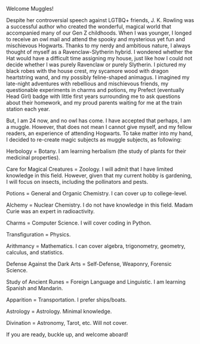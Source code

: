 Welcome Muggles!

Despite her controversial speech against LGTBQ+ friends, J. K. Rowling was a successful author who created the wonderful, magical world that accompanied many of our Gen Z childhoods. When I was younger, I longed to receive an owl mail and attend the spooky and mysterious yet fun and mischievous Hogwarts. Thanks to my nerdy and ambitious nature, I always thought of myself as a Ravenclaw-Slytherin hybrid. I wondered whether the Hat would have a difficult time assigning my house, just like how I could not decide whether I was purely Ravenclaw or purely Slytherin. I pictured my black robes with the house crest, my sycamore wood with dragon heartstring wand, and my possibly feline-shaped animagus. I imagined my late-night adventures with rebellious and mischievous friends, my questionable experiments in charms and potions, my Prefect (eventually Head Girl) badge with little first years surrounding me to ask questions about their homework, and my proud parents waiting for me at the train station each year.

But, I am 24 now, and no owl has come. I have accepted that perhaps, I am a muggle. However, that does not mean I cannot give myself, and my fellow readers, an experience of attending Hogwarts. To take matter into my hand, I decided to re-create magic subjects as muggle subjects, as following:

Herbology = Botany. I am learning herbalism (the study of plants for their medicinal properties).

Care for Magical Creatures = Zoology. I will admit that I have limited knowledge in this field. However, given that my current hobby is gardening, I will focus on insects, including the pollinators and pests.

Potions = General and Organic Chemistry. I can cover up to college-level.

Alchemy = Nuclear Chemistry. I do not have knowledge in this field. Madam Curie was an expert in radioactivity.

Charms = Computer Science. I will cover coding in Python.

Transfiguration = Physics.

Arithmancy = Mathematics. I can cover algebra, trigonometry, geometry, calculus, and statistics. 

Defense Against the Dark Arts = Self-Defense, Weaponry, Forensic Science.

Study of Ancient Runes = Foreign Language and Linguistic. I am learning Spanish and Mandarin.

Apparition = Transportation. I prefer ships/boats.

Astrology = Astrology. Minimal knowledge.

Divination = Astronomy, Tarot, etc. Will not cover.

If you are ready, buckle up, and welcome aboard!
